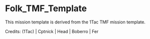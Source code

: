 # Folk_TMF_Template

This mission template is derived from the 1Tac TMF mission template.

Credits: (1Tac) | Cptnick | Head | Boberro | Fer
